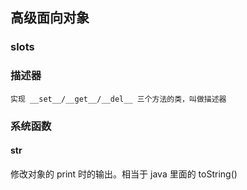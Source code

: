 ## 高级面向对象
### __slots__
### 描述器
    实现 __set__/__get__/__del__ 三个方法的类，叫做描述器
### 系统函数
#### __str__ 
   修改对象的 print 时的输出。相当于 java 里面的 toString() 